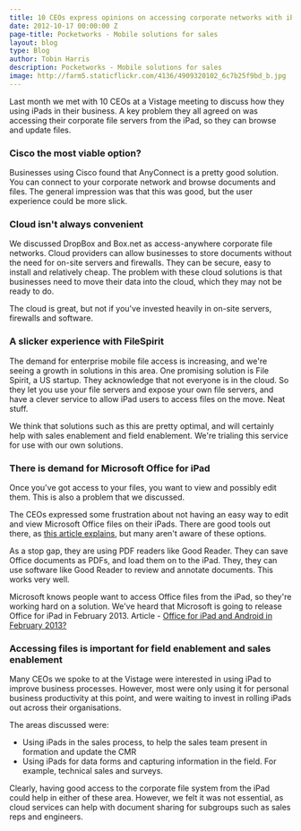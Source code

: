```yaml
---
title: 10 CEOs express opinions on accessing corporate networks with iPad
date: 2012-10-17 00:00:00 Z
page-title: Pocketworks - Mobile solutions for sales
layout: blog
type: Blog
author: Tobin Harris
description: Pocketworks - Mobile solutions for sales
image: http://farm5.staticflickr.com/4136/4909320102_6c7b25f9bd_b.jpg
---
```


Last month we met with 10 CEOs at a Vistage meeting to discuss how they using iPads in their business. A key problem they all agreed on was accessing their corporate file servers from the iPad, so they can browse and update files.

<!--more-->

### Cisco the most viable option?

Businesses using Cisco found that AnyConnect is a pretty good solution. You can connect to your corporate network and browse documents and files. The general impression was that this was good, but the user experience could be more slick.

### Cloud isn't always convenient

We discussed DropBox and Box.net as access-anywhere corporate file networks. Cloud providers can allow businesses to store documents without the need for on-site servers and firewalls. They can be secure, easy to install and relatively cheap.  The problem with these cloud solutions is that businesses need to move their data into the cloud, which they may not be ready to do.

The cloud is great, but not if you've invested heavily in on-site servers, firewalls and software.

### A slicker experience with FileSpirit

The demand for enterprise mobile file access is increasing, and we're seeing a growth in solutions in this area. One promising solution is File Spirit, a US startup. They acknowledge that not everyone is in the cloud. So they let you use your file servers and expose your own file servers, and have a clever service to allow iPad users to access files on the move. Neat stuff.

We think that solutions such as this are pretty optimal, and will certainly help with sales enablement and field enablement. We're trialing this service for use with our own solutions.

### There is demand for Microsoft Office for iPad

Once you've got access to your files, you want to view and possibly edit them. This is also a problem that we discussed.

The CEOs expressed some frustration about not having an easy way to edit and view Microsoft Office files on their iPads. There are good tools out there, as [this article explains](http://www.macworld.com/article/1168325/editing_excel_files_on_an_ipad.html), but many aren't aware of these options.

As a stop gap, they are using PDF readers like Good Reader. They can save Office documents as PDFs, and load them on to the iPad. They, they can use software like Good Reader to review and annotate documents. This works very well.

Microsoft knows people want to access Office files from the iPad, so they're working hard on a solution. We've heard that Microsoft is going to release Office for iPad in February 2013. Article - [Office for iPad and Android in February 2013?](http://www.theverge.com/2012/10/10/3483076/office-for-ipad-ios-android-2013)

### Accessing files is important for field enablement and sales enablement

Many CEOs we spoke to at the Vistage were interested in using iPad to improve business processes. However, most were only using it for personal business productivity at this point, and were waiting to invest in rolling iPads out across their organisations.

The areas discussed were:

* Using iPads in the sales process, to help the sales team present in formation and update the CMR
* Using iPads for data forms and capturing information in the field. For example, technical sales and surveys.

Clearly, having good access to the corporate file system from the iPad could help in either of these area. However, we felt it was not essential, as cloud services can help with document sharing for subgroups such as sales reps and engineers.

